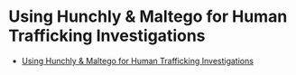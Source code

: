 # Using Hunchly & Maltego for Human Trafficking Investigations
- [Using Hunchly & Maltego for Human Trafficking Investigations](https://www.youtube.com/watch?v=xlxpfvlUZLA)

